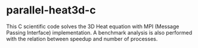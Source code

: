 # parallel-heat3d-c
This C scientific code solves the 3D Heat equation with MPI (Message Passing Interface) implementation. A benchmark analysis is also performed with the relation between speedup and number of processes. 
